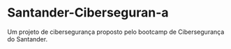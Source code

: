 # Santander-Ciberseguran-a
Um projeto de cibersegurança proposto pelo bootcamp de Cibersegurança do Santander.
